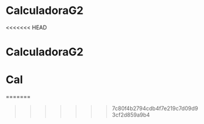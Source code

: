 # CalculadoraG2
<<<<<<< HEAD
# CalculadoraG2
# Cal
=======
>>>>>>> 7c80f4b2794cdb4f7e219c7d09d93cf2d859a9b4
